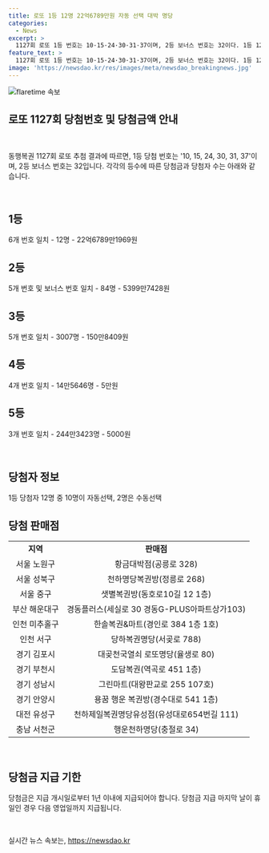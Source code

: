 ```yaml
---
title: 로또 1등 12명 22억6789만원 자동 선택 대박 명당
categories:
  - News
excerpt: >
  1127회 로또 1등 번호는 10·15·24·30·31·37이며, 2등 보너스 번호는 32이다. 1등 12명은 각각 22억6789만1969원을 받고, 2등 84명은 5399만7428원, 3등 3007명은 150만8409원을 수령한다. 4등 14만5646명은 5만원, 5등 244만3423명은 5000원을 받게 된다. 1등당첨자 10명은 자동선택, 수동선택은 2명이다. 당첨금 지급 기한은 1년이며, 휴일에는 다음 영업일까지 수령 가능하다. (문단 요약 150자)
feature_text: >
  1127회 로또 1등 번호는 10·15·24·30·31·37이며, 2등 보너스 번호는 32이다. 1등 12명은 각각 22억6789만1969원을 받고, 2등 84명은 5399만7428원, 3등 3007명은 150만8409원을 수령한다. 4등 14만5646명은 5만원, 5등 244만3423명은 5000원을 받게 된다. 1등당첨자 10명은 자동선택, 수동선택은 2명이다. 당첨금 지급 기한은 1년이며, 휴일에는 다음 영업일까지 수령 가능하다. (문단 요약 150자)
image: 'https://newsdao.kr/res/images/meta/newsdao_breakingnews.jpg'
---
```


<p><img src="https://newsdao.kr/res/images/meta/newsdao_breakingnews.jpg" alt="flaretime 속보" /></p>

<h2 data-ke-size="size26">로또 1127회 당첨번호 및 당첨금액 안내</h2>

<p data-ke-size="size16">&nbsp;</p>

<p>동행복권 1127회 로또 추첨 결과에 따르면, 1등 당첨 번호는 '10, 15, 24, 30, 31, 37'이며, 2등 보너스 번호는 32입니다. 각각의 등수에 따른 당첨금과 당첨자 수는 아래와 같습니다.</p>

<p data-ke-size="size16">&nbsp;</p>

<h2 data-ke-size="size24">1등</h2>

<p data-ke-size="size16">6개 번호 일치 - 12명 - 22억6789만1969원</p>

<h2 data-ke-size="size24">2등</h2>

<p data-ke-size="size16">5개 번호 및 보너스 번호 일치 - 84명 - 5399만7428원</p>

<h2 data-ke-size="size24">3등</h2>

<p data-ke-size="size16">5개 번호 일치 - 3007명 - 150만8409원</p>

<h2 data-ke-size="size24">4등</h2>

<p data-ke-size="size16">4개 번호 일치 - 14만5646명 - 5만원</p>

<h2 data-ke-size="size24">5등</h2>

<p data-ke-size="size16">3개 번호 일치 - 244만3423명 - 5000원</p>

<p data-ke-size="size16">&nbsp;</p>

<h2 data-ke-size="size24">당첨자 정보</h2>

<p data-ke-size="size16">1등 당첨자 12명 중 10명이 자동선택, 2명은 수동선택</p>

<h2 data-ke-size="size24">당첨 판매점</h2>

<table>
    <tr>
        <td style="text-align: center; height: 17px;"><b>지역</b></td>
        <td style="text-align: center; height: 17px;"><b>판매점</b></td>
    </tr>
    <tr>
        <td style="text-align: center; height: 17px;">서울 노원구</td>
        <td style="text-align: center; height: 17px;">황금대박점(공릉로 328)</td>
    </tr>
    <tr>
        <td style="text-align: center; height: 17px;">서울 성북구</td>
        <td style="text-align: center; height: 17px;">천하명당복권방(정릉로 268)</td>
    </tr>
    <tr>
        <td style="text-align: center; height: 17px;">서울 중구</td>
        <td style="text-align: center; height: 17px;">샛별복권방(동호로10길 12 1층)</td>
    </tr>
    <tr>
        <td style="text-align: center; height: 17px;">부산 해운대구</td>
        <td style="text-align: center; height: 17px;">경동플러스(세실로 30 경동G-PLUS아파트상가103)</td>
    </tr>
    <tr>
        <td style="text-align: center; height: 17px;">인천 미추홀구</td>
        <td style="text-align: center; height: 17px;">한솔복권&마트(경인로 384 1층 1호)</td>
    </tr>
    <tr>
        <td style="text-align: center; height: 17px;">인천 서구</td>
        <td style="text-align: center; height: 17px;">당하복권명당(서곶로 788)</td>
    </tr>
    <tr>
        <td style="text-align: center; height: 17px;">경기 김포시</td>
        <td style="text-align: center; height: 17px;">대곶천국열쇠 로또명당(율생로 80)</td>
    </tr>
    <tr>
        <td style="text-align: center; height: 17px;">경기 부천시</td>
        <td style="text-align: center; height: 17px;">도담복권(역곡로 451 1층)</td>
    </tr>
    <tr>
        <td style="text-align: center; height: 17px;">경기 성남시</td>
        <td style="text-align: center; height: 17px;">그린마트(대왕판교로 255 107호)</td>
    </tr>
    <tr>
        <td style="text-align: center; height: 17px;">경기 안양시</td>
        <td style="text-align: center; height: 17px;">용꿈 행운 복권방(경수대로 541 1층)</td>
    </tr>
    <tr>
        <td style="text-align: center; height: 17px;">대전 유성구</td>
        <td style="text-align: center; height: 17px;">천하제일복권명당유성점(유성대로654번길 111)</td>
    </tr>
    <tr>
        <td style="text-align: center; height: 17px;">충남 서천군</td>
        <td style="text-align: center; height: 17px;">행운천하명당(충절로 34)</td>
    </tr>
</table>

<p data-ke-size="size16">&nbsp;</p>

<h2 data-ke-size="size24">당첨금 지급 기한</h2>

<p data-ke-size="size16">당첨금은 지급 개시일로부터 1년 이내에 지급되어야 합니다. 당첨금 지급 마지막 날이 휴일인 경우 다음 영업일까지 지급됩니다.</p>

<p data-ke-size="size16">&nbsp;</p>
실시간 뉴스 속보는, <a href="https://newsdao.kr" rel="dofollow">https://newsdao.kr</a>


